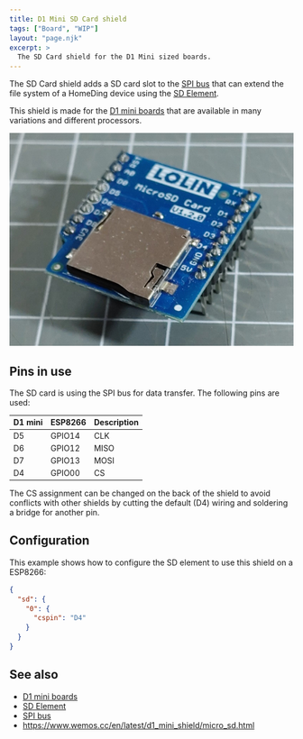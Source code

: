 ```yaml
---
title: D1 Mini SD Card shield
tags: ["Board", "WIP"]
layout: "page.njk"
excerpt: >
  The SD Card shield for the D1 Mini sized boards.
---
```


The SD Card shield adds a SD card slot to the [SPI bus] that can extend the file system of a
HomeDing device using the [SD Element].

This shield is made for the [D1 mini boards] that are available in many variations and different processors.

![d1mini-sd](/boards/d1mini-shield-sd.jpg)

## Pins in use

The SD card is using the SPI bus for data transfer. The following pins are used:

| D1 mini | ESP8266 | Description |
| ------- | ------- | ----------- |
| D5      | GPIO14  | CLK         |
| D6      | GPIO12  | MISO        |
| D7      | GPIO13  | MOSI        |
| D4      | GPIO00  | CS          |

The CS assignment can be changed on the back of the shield to avoid conflicts with other shields
by cutting the default (D4) wiring and soldering a bridge for another pin.


## Configuration

This example shows how to configure the SD element to use this shield on a ESP8266:

``` json
{ 
  "sd": {
    "0": {
      "cspin": "D4"
    }
  }
}
```


## See also

* [D1 mini boards]
* [SD Element]
* [SPI bus]
* <https://www.wemos.cc/en/latest/d1_mini_shield/micro_sd.html>


[D1 mini boards]:/boards/d1mini.md
[SPI bus]:/dev/spi.md
[SD Element]:/elements/sd.md
